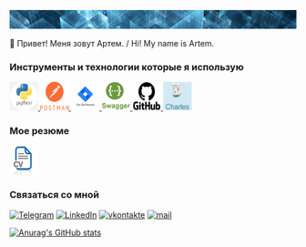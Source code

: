 [![Header](https://github.com/ArtemNovosel/ArtemNovosel/blob/master/assets/abstrakcija(13)-1228x662.png)](https://github.com/ArtemNovosel)

👋 Привет! Меня зовут Артем. / Hi! My name is Artem.

### Инструменты и технологии которые я использую

<a href="https://www.python.org/">
<img src="https://github.com/ArtemNovosel/ArtemNovosel/blob/master/logo/python.png" alt="Python" width="50" height="50" />
</a>
<a href="https://www.postman.com/">
<img src="https://github.com/ArtemNovosel/ArtemNovosel/blob/master/logo/postman_full-life-cycle-api-management_1633960356020.png" alt="Postman" width="50" height="50" />
</a>
<a href="https://www.atlassian.com/software/jira">
<img src="https://github.com/ArtemNovosel/ArtemNovosel/blob/master/logo/jira.png" alt="Jira" width="50" height="50" />
</a>
<a href="https://swagger.io/">
<img src="https://github.com/ArtemNovosel/ArtemNovosel/blob/master/logo/swagger-icon.png" alt="Swagger" width="50" height="50" />
</a>
<a href="https://github.com/">
<img src="https://github.com/ArtemNovosel/ArtemNovosel/blob/master/logo/GitHub-logo.png" alt="Python" width="50" height="50" />
</a>
<a href="https://www.charlesproxy.com/">
<img src="https://github.com/ArtemNovosel/ArtemNovosel/blob/master/logo/charles.png" width="50" height="50" />
</a>


### Мое резюме

<a href="https://drive.google.com/file/d/1Wf6yF_CjdCsjNXLE7vseX4-AeBFVDBLc/view?usp=sharing">
<img src="https://github.com/ArtemNovosel/ArtemNovosel/blob/master/logo/unnamed.png" alt="Charles" width="50" height="50" />
</a>

### Связаться со мной


[![Telegram](https://img.shields.io/badge/-Telegram-011d2f?style=for-the-badge&logo=telegram&logoColor=27A0D9)](https://t.me/arteimn)
[![LinkedIn](https://img.shields.io/badge/-LinkedIn-011d2f?style=for-the-badge&logo=LinkedIn&logoColor=007BB6)](https://www.linkedin.com/in/artem-novoselov-6a9806262/)
[![vkontakte](https://img.shields.io/badge/-vkontakte-011d2f?style=for-the-badge&logo=Vk&logoColor=4F7DB3)](https://vk.com/arteimn)
[![mail](https://img.shields.io/badge/-mail.ru-011d2f?style=for-the-badge&logo=mail.ru&logoColor=ff9e00)](mailto:arteimn@mail.ru)

[![Anurag's GitHub stats](https://github-readme-stats.vercel.app/api?username=ArtemNovosel&show_icons=true)](https://github.com/anuraghazra/github-readme-stats)